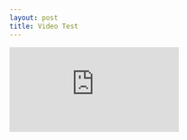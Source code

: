 ```yaml
---
layout: post
title: Video Test
---
```


<iframe src="https://www.youtube.com/embed/MDdi5W_xghw" frameborder="0" allowfullscreen></iframe>
